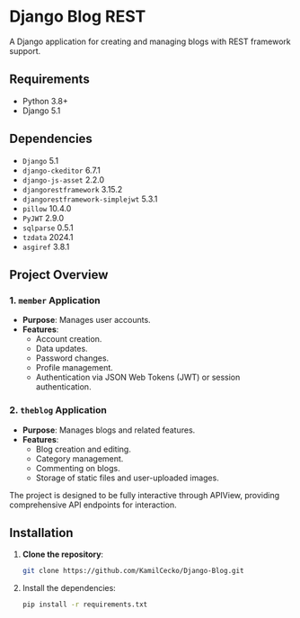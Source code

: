 # Django Blog REST

A Django application for creating and managing blogs with REST framework support.

## Requirements

- Python 3.8+
- Django 5.1

## Dependencies

- `Django` 5.1
- `django-ckeditor` 6.7.1
- `django-js-asset` 2.2.0
- `djangorestframework` 3.15.2
- `djangorestframework-simplejwt` 5.3.1
- `pillow` 10.4.0
- `PyJWT` 2.9.0
- `sqlparse` 0.5.1
- `tzdata` 2024.1
- `asgiref` 3.8.1

## Project Overview

### 1. `member` Application

- **Purpose**: Manages user accounts.
- **Features**:
  - Account creation.
  - Data updates.
  - Password changes.
  - Profile management.
  - Authentication via JSON Web Tokens (JWT) or session authentication.

### 2. `theblog` Application

- **Purpose**: Manages blogs and related features.
- **Features**:
  - Blog creation and editing.
  - Category management.
  - Commenting on blogs.
  - Storage of static files and user-uploaded images.

The project is designed to be fully interactive through APIView, providing comprehensive API endpoints for interaction.
## Installation


1. **Clone the repository**:
   ```bash
   git clone https://github.com/KamilCecko/Django-Blog.git
   
2. Install the dependencies:

    ```bash
    pip install -r requirements.txt
    ```
